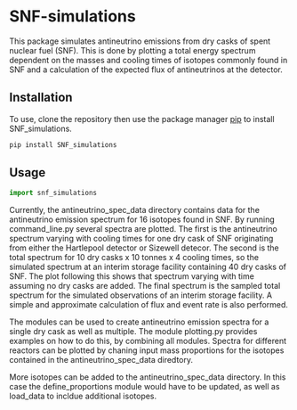 # SNF-simulations
This package simulates antineutrino emissions from dry casks of spent nuclear fuel (SNF). This is done by plotting a total energy spectrum dependent on the masses and cooling times of isotopes commonly found in SNF and a calculation of the expected flux of antineutrinos at the detector.

## Installation
To use, clone the repository then use the package manager [pip](https://pip.pypa.io/en/stable/) to install SNF_simulations.

```bash
pip install SNF_simulations
```

## Usage
```python
import snf_simulations
```
Currently, the antineutrino_spec_data directory contains data for the antineutrino emission spectrum for 16 isotopes found in SNF. By running command_line.py several spectra are plotted. The first is the antineutrino spectrum varying with cooling times for one dry cask of SNF originating from either the Hartlepool detector or Sizewell detecor. The second is the total spectrum for 10 dry casks x 10 tonnes x 4 cooling times, so the simulated spectrum at an interim storage facility containing 40 dry casks of SNF. The plot following this shows that spectrum varying with time assuming no dry casks are added. The final spectrum is the sampled total spectrum for the simulated observations of an interim storage facility. A simple and approximate calculation of flux and event rate is also performed.

The modules can be used to create antineutrino emission spectra for a single dry cask as well as multiple. The module plotting.py provides examples on how to do this, by combining all modules. Spectra for different reactors can be plotted by chaning input mass proportions for the isotopes contained in the antineutrino_spec_data diredtory. 

More isotopes can be added to the antineutrino_spec_data directory. In this case the define_proportions module would have to be updated, as well as load_data to incldue additional isotopes. 
